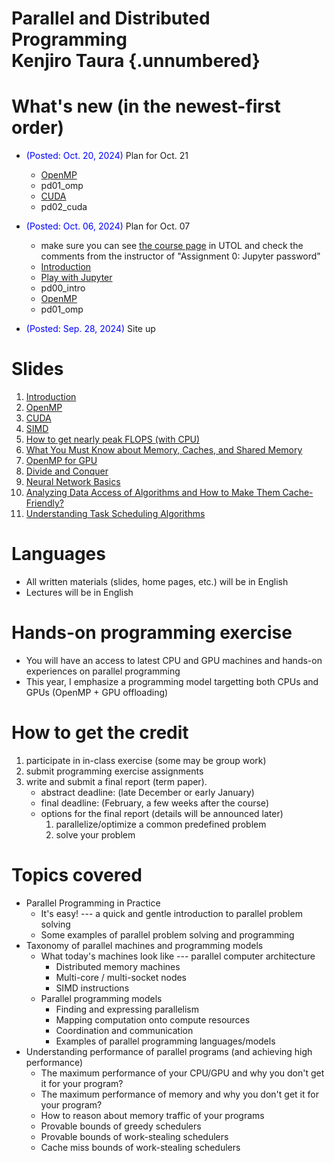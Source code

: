 <link rel="stylesheet" href="scripts/style.css">

# Parallel and Distributed Programming <br/> Kenjiro Taura {.unnumbered}

# What's new (in the newest-first order)

* <font color=blue>(Posted: Oct. 20, 2024)</font> Plan for Oct. 21
  * [OpenMP](slides/openmp.pdf)
  * pd01_omp
  * [CUDA](slides/cuda.pdf)
  * pd02_cuda

* <font color=blue>(Posted: Oct. 06, 2024)</font> Plan for Oct. 07
  * make sure you can see [the course page](https://utol.ecc.u-tokyo.ac.jp/lms/course?idnumber=2024_4884_4840-1004_01) in UTOL and check the comments from the instructor of "Assignment 0: Jupyter password"
  * [Introduction](slides/intro.pdf)
  * [Play with Jupyter](https://taura.github.io/programming-languages/html/jupyter.html?lang=en)
  * pd00_intro
  * [OpenMP](slides/openmp.pdf)
  * pd01_omp
* <font color=blue>(Posted: Sep. 28, 2024)</font> Site up

# Slides

1. [Introduction](slides/intro.pdf)
1. [OpenMP](slides/openmp.pdf)
1. [CUDA](slides/cuda.pdf)
1. [SIMD](slides/simd.pdf)
1. [How to get nearly peak FLOPS (with CPU)](slides/peak_cpu.pdf)
1. [What You Must Know about Memory, Caches, and Shared Memory](slides/memory.pdf)
1. [OpenMP for GPU](slides/openmp_gpu.pdf)
1. [Divide and Conquer](slides/divide_and_conquer.pdf)
1. [Neural Network Basics](slides/nn.pdf)
1. [Analyzing Data Access of Algorithms and How to Make Them Cache-Friendly?](slides/cache.pdf)
1. [Understanding Task Scheduling Algorithms](slides/worksteal.pdf)

# Languages

* All written materials (slides, home pages, etc.) will be in English
* Lectures will be in English

# Hands-on programming exercise

* You will have an access to latest CPU and GPU machines and hands-on experiences on parallel programming
* This year, I emphasize a programming model targetting both CPUs and GPUs (OpenMP + GPU offloading)

# How to get the credit

1. participate in in-class exercise (some may be group work)
1. submit programming exercise assignments
1. write and submit a final report (term paper).
    * abstract deadline: (late December or early January)
    * final deadline: (February, a few weeks after the course)
    * options for the final report (details will be announced later)
      1. parallelize/optimize a common predefined problem
      1. solve your problem

# Topics covered

* Parallel Programming in Practice
  * It's easy! --- a quick and gentle introduction to parallel problem solving
  * Some examples of parallel problem solving and programming
* Taxonomy of parallel machines and programming models
  * What today's machines look like --- parallel computer architecture
    * Distributed memory machines
    * Multi-core / multi-socket nodes
    * SIMD instructions
  * Parallel programming models
    * Finding and expressing parallelism
    * Mapping computation onto compute resources
    * Coordination and communication
    * Examples of parallel programming languages/models
* Understanding performance of parallel programs (and achieving high performance)
  * The maximum performance of your CPU/GPU and why you don't get it for your program?
  * The maximum performance of memory and why you don't get it for your program?
  * How to reason about memory traffic of your programs
  * Provable bounds of greedy schedulers
  * Provable bounds of work-stealing schedulers
  * Cache miss bounds of work-stealing schedulers


